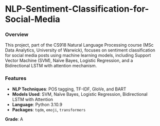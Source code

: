 # NLP-Sentiment-Classification-for-Social-Media

### Overview
This project, part of the CS918 Natural Language Processing course (MSc Data Analytics, University of Warwick), focuses on sentiment classification for social media posts using machine learning models, including Support Vector Machine (SVM), Naïve Bayes, Logistic Regression, and a Bidirectional LSTM with attention mechanism.

### Features
- **NLP Techniques**: POS tagging, TF-IDF, GloVe, and BART
- **Models Used**: SVM, Naïve Bayes, Logistic Regression, Bidirectional LSTM with Attention
- **Language**: Python 3.10.9
- **Packages**: `tqdm`, `emoji`, `transformers`

**Grade**: A
